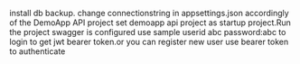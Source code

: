 install db backup.
change connectionstring in appsettings.json accordingly of the DemoApp API project
set demoapp api project as startup project.Run the project
swagger is configured use sample userid abc password:abc to login to get jwt bearer token.or you can register new user
use bearer token to authenticate

